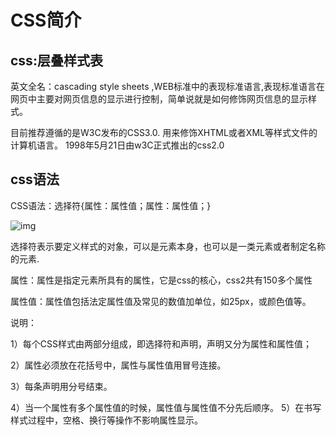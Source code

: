 # CSS简介



## css:层叠样式表

英文全名：cascading style sheets ,WEB标准中的表现标准语言,表现标准语言在网页中主要对网页信息的显示进行控制，简单说就是如何修饰网页信息的显示样式。

 目前推荐遵循的是W3C发布的CSS3.0. 用来修饰XHTML或者XML等样式文件的计算机语言。 1998年5月21日由w3C正式推出的css2.0 

## css语法

CSS语法：选择符{属性：属性值；属性：属性值；} 

![img](file:///C:/Users/Administrator/Desktop/%E8%80%81%E5%B8%88%E8%AF%BE%E4%BB%B6/%E4%B8%80%E9%98%B6%E6%AE%B5%E6%8E%88%E8%AF%BE/%E7%AC%AC%E4%B8%80%E5%91%A8%E5%86%85%E5%AE%B9/day04/%E8%B5%84%E6%96%99/02/images/pic1.png) 

选择符表示要定义样式的对象，可以是元素本身，也可以是一类元素或者制定名称的元素.

属性：属性是指定元素所具有的属性，它是css的核心，css2共有150多个属性

属性值：属性值包括法定属性值及常见的数值加单位，如25px，或颜色值等。

说明： 

1）每个CSS样式由两部分组成，即选择符和声明，声明又分为属性和属性值； 

2）属性必须放在花括号中，属性与属性值用冒号连接。

 3）每条声明用分号结束。 

4）当一个属性有多个属性值的时候，属性值与属性值不分先后顺序。 5）在书写样式过程中，空格、换行等操作不影响属性显示。 